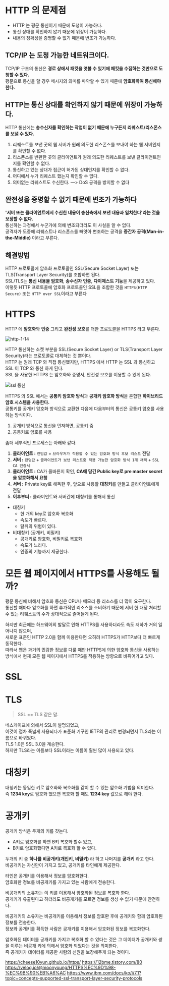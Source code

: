 # HTTP 의 문제점
* HTTP 는 평문 통신이기 때문에 도청이 가능하다.     
* 통신 상대를 확인하지 않기 때문에 위장이 가능하다.      
* 내용의 정확성을 증명할 수 없기 때문에 변조가 가능하다.      
       
## TCP/IP 는 도청 가능한 네트워크이다.
TCP/IP 구조의 통신은 **경로 상에서 패킷을 엿볼 수 있기에 패킷을 수집하는 것만으로 도청할 수 있다.**      
평문으로 통신을 할 경우 메시지의 의미를 파악할 수 있기 때문에 **암호화하여 통신해야 한다.**     
                 
## HTTP는 통신 상대를 확인하지 않기 때문에 위장이 가능하다.     
HTTP 통신에는 **송수신자를 확인하는 작업이 없기 때문에 누구든지 리퀘스트/리스폰스를 보낼 수 있다.**   
       
1. 리퀘스트를 보낸 곳의 웹 서버가 원래 의도한 리스폰스를 보내야 하는 웹 서버인지를 확인할 수 없다.
2. 리스폰스를 반환한 곳의 클라이언트가 원래 의도한 리퀘스트를 보낸 클라이언트인지를 확인할 수 없다.
3. 통신하고 있는 상대가 접근이 허가된 상대인지를 확인할 수 없다.
4. 어디에서 누가 리퀘스트 했는지 확인할 수 없다.
5. 의미없는 리퀘스트도 수신한다. —> DoS 공격을 방지할 수 없다
   
## 완전성을 증명할 수 없기 때문에 변조가 가능하다
**'서버 또는 클라이언트에서 수신한 내용이 송신측에서 보낸 내용과 일치한다'라는 것을 보장할 수 없다.**        
통신하는 과정에서 누군가에 의해 변조되더라도 이 사실을 알 수 없다.           
공격자가 도중에 리퀘스트나 리스폰스를 빼앗아 변조하는 공격을 **중간자 공격(Man-in-the-Middle)** 이라고 부른다.     
           
## 해결방법  
HTTP 프로토콜에 암호화 프로토콜인 SSL(Secure Socket Layer) 또는 TLS(Transport Layer Security)를 조합하면 된다.   
SSL/TLS는 **통신 내용을 암호화**, **송수신자 인증**, **다이제스트 기능**을 제공하고 있다.        
이렇듯 HTTP 프로토콜에 암호화 프로토콜인 SSL을 조합한 것을 `HTTPS(HTTP Secure)` 또는 `HTTP over SSL`이라고 부른다          
         
# HTTPS 
HTTP 에 **암호화**와 **인증** 그리고 **완전성 보호**를 더한 프로토콜을 HTTPS 라고 부른다.   

![http-1-14](https://user-images.githubusercontent.com/50267433/138423993-cea44886-cb35-4fc1-ae56-64320b6ee7b8.png)
       
HTTP 통신하는 소켓 부분을 SSL(Secure Socket Layer) or TLS(Transport Layer Security)라는 프로토콜로 대체하는 것 뿐이다.    
HTTP 는 원래 TCP 와 직접 통신했지만, HTTPS 에서 HTTP 는 SSL 과 통신하고 SSL 이 TCP 와 통신 하게 된다.  
SSL 을 사용한 HTTPS 는 암호화와 증명서, 안전성 보호를 이용할 수 있게 된다.

![ssl 통신](https://user-images.githubusercontent.com/50267433/138454378-20513421-4960-4e56-889d-72c749e009f7.png)

HTTPS 의 SSL 에서는 **공통키 암호화 방식**과 **공개키 암호화 방식**을 혼합한 **하이브리드 암호 시스템을 사용한다.**       
공통키를 공개키 암호화 방식으로 교환한 다음에 다음부터의 통신은 공통키 암호를 사용하는 방식이다.  
     
1. 공개키 방식으로 통신을 먼저하면, 공통키 줌
2. 공통키로 암호를 사용  

좀더 세부적인 프로세스는 아래와 같다.   

1. **클라이언트 :** `랜덤값` + `브라우저가 적용할 수 있는 암호화 방식 후보 리스트` 전달  
2. **서버 :** `랜덤값` + `클라이언트가 보낸 리스트중 적용 가능한 암호화 방식 1개 채택` + `SSL CA 인증서`  
3. **클라이언트 :** CA가 올바른지 확인, **CA에 담긴 Public key로 pre master secret을 암호화해서 요청**   
4. **서버 :** Private key로 해독한 후, 앞으로 사용할 **대칭키**를 만들고 클라이언트에게 전달
5. **이후부터 :** 클라이언트와 서버간에 대칭키를 통해서 통신  
 
* 대칭키
    * 한 개의 key로 암호화 복호화
    * 속도가 빠르다.
    * 탈취의 위험이 있다.
* 비대칭키 (공개키, 비밀키)
    * 공개키로 암호화, 비밀키로 복호화
    * 속도가 느리다.
    * 인증의 기능까지 제공한다.

# 모든 웹 페이지에서 HTTPS를 사용해도 될까?
평문 통신에 비해서 암호화 통신은 CPU나 메모리 등 리소스를 더 많이 요구한다.   
통신할 때마다 암호화를 하면 추가적인 리소스를 소비하기 때문에 서버 한 대당 처리할 수 있는 리퀘스트의 수가 상대적으로 줄어들게 된다.

하지만 최근에는 하드웨어의 발달로 인해 HTTPS를 사용하더라도 속도 저하가 거의 일어나지 않으며,   
새로운 표준인 HTTP 2.0을 함께 이용한다면 오히려 HTTPS가 HTTP보다 더 빠르게 동작한다.    
따라서 웹은 과거의 민감한 정보를 다룰 때만 HTTPS에 의한 암호화 통신을 사용하는 방식에서 현재 모든 웹 페이지에서 HTTPS를 적용하는 방향으로 바뀌어가고 있다.


# SSL
# TLS 
> SSL == TLS 같은 말. 

네스케이프에 의해서 SSL이 발명되었고,   
이것이 점차 폭넓게 사용되다가 표준화 기구인 IETF의 관리로 변경되면서 TLS라는 이름으로 바뀌었다.   
TLS 1.0은 SSL 3.0을 계승한다.   
하지만 TLS라는 이름보다 SSL이라는 이름이 훨씬 많이 사용되고 있다.  

# 대칭키
   
대칭키는 동일한 키로 암호화와 복호화를 같이 할 수 있는 암호화 기법을 의미한다.     
즉 **1234 key**로 암호화 했으면 복호화 할 때도 **1234 key** 값으로 해야 한다.     

# 공개키      
공개키 방식은 두개의 키를 갖는다.      
   
* A키로 암호화를 하면 B키 복호화 할수 있고,   
* B키로 암호화했다면 A키로 복호화 할 수 있다.   

두개의 키 중 **하나를 비공개키(개인키, 비밀키)** 라 하고 나머지를 **공개키** 라고 한다.   
비공개키는 자신만이 가지고 있고, 공개키를 타인에게 제공한다.   
     
타인은 공개키를 이용해서 정보를 암호화한다.    
암호화한 정보를 비공개키를 가지고 있는 사람에게 전송한다.     
      
비공개키의 소유자는 이 키를 이용해서 암호화된 정보를 복호화 한다.     
공개키가 유출된다고 하더라도 비공개키를 모르면 정보를 생성 수 없기 때문에 안전하다.    

비공개키의 소유자는 비공개키를 이용해서 정보를 암호환 후에 공개키와 함께 암호화된 정보를 전송한다.   
정보와 공개키를 획득한 사람은 공개키를 이용해서 암호화된 정보를 복호화한다.      
   
암호화된 데이터를 공개키를 가지고 복호화 할 수 있다는 것은 그 데이터가 공개키와 쌍을 이루는 비공개 키에 의해서 암호화 되었다는 것을 의미한다.   
즉 공개키가 데이터를 제공한 사람의 신원을 보장해주게 되는 것이다.   

  
https://cheese10yun.github.io/https/
https://12bme.tistory.com/80
https://velog.io/@moonyoung/HTTPS%EC%9D%98-%EC%9B%90%EB%A6%AC
https://www.ibm.com/docs/ko/i/7.1?topic=concepts-supported-ssl-transport-layer-security-protocols
